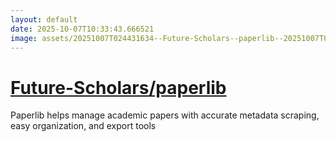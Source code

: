 ```yaml
---
layout: default
date: 2025-10-07T10:33:43.666521
image: assets/20251007T024431634--Future-Scholars--paperlib--20251007T025305824--cropped.png
---
```


# [Future-Scholars/paperlib](https://github.com/Future-Scholars/paperlib)

Paperlib helps manage academic papers with accurate metadata scraping, easy organization, and export tools
